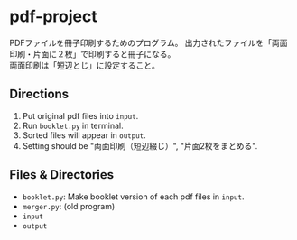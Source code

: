 # pdf-project

PDFファイルを冊子印刷するためのプログラム。
出力されたファイルを「両面印刷・片面に２枚」で印刷すると冊子になる。  
両面印刷は「短辺とじ」に設定すること。

## Directions
1. Put original pdf files into `input`.
2. Run `booklet.py` in terminal.
3. Sorted files will appear in `output`.
4. Setting should be "両面印刷（短辺綴じ）", "片面2枚をまとめる".

## Files & Directories
- `booklet.py`: Make booklet version of each pdf files in `input`.
- `merger.py`: (old program)
- `input`
- `output`

